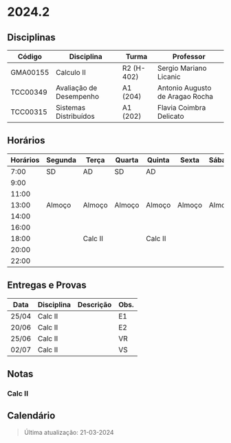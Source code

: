 # 2024.2

## Disciplinas

| Código   | Disciplina              | Turma      | Professor                       |
|----------|-------------------------|------------|---------------------------------|
| GMA00155 | Calculo II              | R2 (H-402) | Sergio Mariano Licanic          |
| TCC00349 | Avaliação de Desempenho | A1 (204)   | Antonio Augusto de Aragao Rocha |
| TCC00315 | Sistemas Distribuídos   | A1 (202)   | Flavia Coimbra Delicato         |

## Horários

| Horários | Segunda | Terça   | Quarta  | Quinta  | Sexta   | Sábado  |
|----------|---------|---------|---------|---------|---------|---------|
|7:00      | SD      | AD      | SD      | AD      |         |         |
|9:00      |         |         |         |         |         |         |
|11:00     |         |         |         |         |         |         |
|13:00     |Almoço   |Almoço   |Almoço   |Almoço   |Almoço   |Almoço   |
|14:00     |         |         |         |         |         |         |
|16:00     |         |         |         |         |         |         |
|18:00     |         | Calc II |         | Calc II |         |         |
|20:00     |         |         |         |         |         |         |
|22:00     |         |         |         |         |         |         |

## Entregas e Provas

| Data  | Disciplina | Descrição | Obs.|
|-------|------------|----|----|
| 25/04 | Calc II|   | E1 |    |
| 20/06 | Calc II|   | E2 |    |
| 25/06 | Calc II|   | VR |    |
| 02/07 | Calc II|   | VS |    |

## Notas

### Calc II

## Calendário

> Última atualização: 21-03-2024


